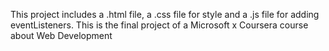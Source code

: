 This project includes a .html file, a .css file for style and a .js file for adding eventListeners.
This is the final project of a Microsoft x Coursera course about Web Development
